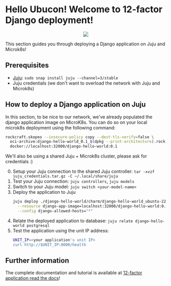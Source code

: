 # Hello Ubucon! Welcome to 12-factor Django deployment!

<p align="center">
    <img src="https://res.cloudinary.com/canonical/image/fetch/f_auto,q_auto,fl_sanitize,w_450,h_366/https://assets.ubuntu.com/v1/8e1d3bf5-juju-hero-juju.is.svg">
</p>

This section guides you through deploying a Django application on Juju and Microk8s!

## Prerequisites

- [Juju](https://juju.is/): `sudo snap install juju --channel=3/stable`
- Juju credentials (we don't want to overload the network with Juju and Microk8s)

## How to deploy a Django application on Juju

In this section, to be nice to our network, we've already populated the django application image
on MicroK8s. You can do so on your local microk8s deployment using the following command:
```bash
rockcraft.skopeo --insecure-policy copy --dest-tls-verify=false \
  oci-archive:django-hello-world_0.1_$(dpkg --print-architecture).rock \
  docker://localhost:32000/django-hello-world:0.1
```

We'll also be using a shared Juju + Microk8s cluster, please ask for credentials :)

0. Setup your Juju connection to the shared Juju controller: `tar -xvzf juju_credentials.tar.gz -C ~/.local/share/juju`
1. Test your Juju connection: `juju controllers`, `juju models`
2. Switch to your Juju model: `juju switch <your-model-name>`
3. Deploy the application to Juju
    ```bash
    juju deploy ./django-hello-world/charm/django-hello-world_ubuntu-22.04-amd64.charm \
      --resource django-app-image=localhost:32000/django-hello-world:0.1 \
      --config django-allowed-hosts="*"
    ```
4. Relate the deployed application to database: `juju relate django-hello-world postgresql`
5. Test the application using the unit IP address:
    ```bash
    UNIT_IP=<your application's unit IP>
    curl http://$UNIT_IP:8000/health
    ```

## Further information

The complete documentation and tutorial is available at [12-factor application read the docs](https://canonical-12-factor-app-support.readthedocs-hosted.com/latest/tutorial/)!